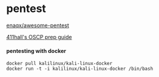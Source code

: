 # pentest

[enaqx/awesome-pentest](external_cheatsheets/docker-cheat-sheet/README.md)

[411hall's OSCP prep guide](https://411hall.github.io/OSCP-Preparation/)

#### pentesting with docker
```
docker pull kalilinux/kali-linux-docker
docker run -t -i kalilinux/kali-linux-docker /bin/bash
```
